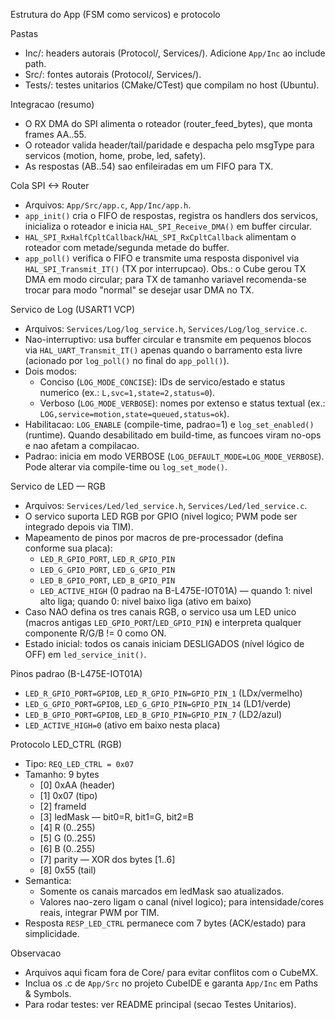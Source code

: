 Estrutura do App (FSM como servicos) e protocolo

Pastas
- Inc/: headers autorais (Protocol/, Services/). Adicione `App/Inc` ao include path.
- Src/: fontes autorais (Protocol/, Services/).
- Tests/: testes unitarios (CMake/CTest) que compilam no host (Ubuntu).

Integracao (resumo)
- O RX DMA do SPI alimenta o roteador (router_feed_bytes), que monta frames AA..55.
- O roteador valida header/tail/paridade e despacha pelo msgType para servicos
  (motion, home, probe, led, safety).
- As respostas (AB..54) sao enfileiradas em um FIFO para TX.

Cola SPI <-> Router
- Arquivos: `App/Src/app.c`, `App/Inc/app.h`.
- `app_init()` cria o FIFO de respostas, registra os handlers dos servicos, inicializa o roteador e inicia `HAL_SPI_Receive_DMA()` em buffer circular.
- `HAL_SPI_RxHalfCpltCallback`/`HAL_SPI_RxCpltCallback` alimentam o roteador com metade/segunda metade do buffer.
- `app_poll()` verifica o FIFO e transmite uma resposta disponivel via `HAL_SPI_Transmit_IT()` (TX por interrupcao). Obs.: o Cube gerou TX DMA em modo circular; para TX de tamanho variavel recomenda-se trocar para modo "normal" se desejar usar DMA no TX.

Servico de Log (USART1 VCP)
- Arquivos: `Services/Log/log_service.h`, `Services/Log/log_service.c`.
- Nao-interruptivo: usa buffer circular e transmite em pequenos blocos via `HAL_UART_Transmit_IT()` apenas quando o barramento esta livre (acionado por `log_poll()` no final do `app_poll()`).
- Dois modos:
  - Conciso (`LOG_MODE_CONCISE`): IDs de servico/estado e status numerico (ex.: `L,svc=1,state=2,status=0`).
  - Verboso (`LOG_MODE_VERBOSE`): nomes por extenso e status textual (ex.: `LOG,service=motion,state=queued,status=ok`).
- Habilitacao: `LOG_ENABLE` (compile-time, padrao=1) e `log_set_enabled()` (runtime). Quando desabilitado em build-time, as funcoes viram no-ops e nao afetam a compilacao.
- Padrao: inicia em modo VERBOSE (`LOG_DEFAULT_MODE=LOG_MODE_VERBOSE`). Pode alterar via compile-time ou `log_set_mode()`.

Servico de LED — RGB
- Arquivos: `Services/Led/led_service.h`, `Services/Led/led_service.c`.
- O servico suporta LED RGB por GPIO (nivel logico; PWM pode ser integrado depois via TIM).
- Mapeamento de pinos por macros de pre-processador (defina conforme sua placa):
  - `LED_R_GPIO_PORT`, `LED_R_GPIO_PIN`
  - `LED_G_GPIO_PORT`, `LED_G_GPIO_PIN`
  - `LED_B_GPIO_PORT`, `LED_B_GPIO_PIN`
  - `LED_ACTIVE_HIGH` (0 padrao na B-L475E-IOT01A) — quando 1: nivel alto liga; quando 0: nivel baixo liga (ativo em baixo)
- Caso NAO defina os tres canais RGB, o servico usa um LED unico (macros antigas `LED_GPIO_PORT`/`LED_GPIO_PIN`) e interpreta qualquer componente R/G/B != 0 como ON.
- Estado inicial: todos os canais iniciam DESLIGADOS (nível lógico de OFF) em `led_service_init()`.

Pinos padrao (B-L475E-IOT01A)
- `LED_R_GPIO_PORT=GPIOB`, `LED_R_GPIO_PIN=GPIO_PIN_1`  (LDx/vermelho)
- `LED_G_GPIO_PORT=GPIOB`, `LED_G_GPIO_PIN=GPIO_PIN_14` (LD1/verde)
- `LED_B_GPIO_PORT=GPIOB`, `LED_B_GPIO_PIN=GPIO_PIN_7`  (LD2/azul)
- `LED_ACTIVE_HIGH=0` (ativo em baixo nesta placa)

Protocolo LED_CTRL (RGB)
- Tipo: `REQ_LED_CTRL = 0x07`
- Tamanho: 9 bytes
  - [0] 0xAA (header)
  - [1] 0x07 (tipo)
  - [2] frameId
  - [3] ledMask — bit0=R, bit1=G, bit2=B
  - [4] R (0..255)
  - [5] G (0..255)
  - [6] B (0..255)
  - [7] parity — XOR dos bytes [1..6]
  - [8] 0x55 (tail)
- Semantica:
  - Somente os canais marcados em ledMask sao atualizados.
  - Valores nao-zero ligam o canal (nivel logico); para intensidade/cores reais, integrar PWM por TIM.
- Resposta `RESP_LED_CTRL` permanece com 7 bytes (ACK/estado) para simplicidade.

Observacao
- Arquivos aqui ficam fora de Core/ para evitar conflitos com o CubeMX.
- Inclua os .c de `App/Src` no projeto CubeIDE e garanta `App/Inc` em Paths & Symbols.
- Para rodar testes: ver README principal (secao Testes Unitarios).
